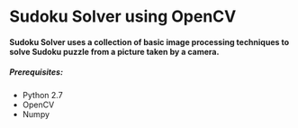 # Sudoku Solver using OpenCV

#### Sudoku Solver uses a collection of basic image processing techniques to solve Sudoku puzzle from a picture taken by a camera.


##### Prerequisites:
  - Python 2.7  
  - OpenCV
  - Numpy


